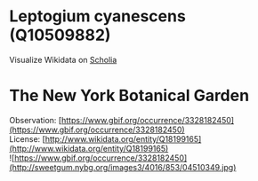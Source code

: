 
Leptogium cyanescens (Q10509882)
================================
  
Visualize Wikidata on [Scholia](https://scholia.toolforge.org/taxon/Q10509882)
# The New York Botanical Garden
  
Observation: [https://www.gbif.org/occurrence/3328182450](https://www.gbif.org/occurrence/3328182450)  
License: [http://www.wikidata.org/entity/Q18199165](http://www.wikidata.org/entity/Q18199165)  
![https://www.gbif.org/occurrence/3328182450](http://sweetgum.nybg.org/images3/4016/853/04510349.jpg)